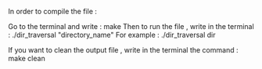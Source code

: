 In order to compile the file :

Go to the terminal and write : make
Then to run the file , write in the terminal : ./dir_traversal "directory_name"
    For example : ./dir_traversal dir

If you want to clean the output file , write in the terminal the command : make clean